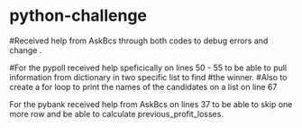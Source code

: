 # python-challenge
#Received help from AskBcs through both codes to debug errors and change .

#For the pypoll received help speficically on lines 50 - 55 to be able to pull information from dictionary in two specific list to find 
#the winner.
#Also to create a for loop to print the names of the candidates on a list on line 67

For the pybank received help from AskBcs on lines 37 to be able to skip one more row and be able to calculate previous_profit_losses.

